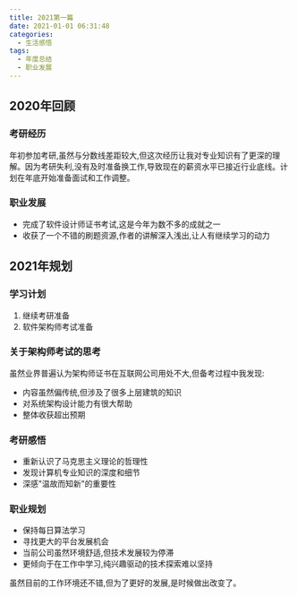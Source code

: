 ```yaml
---
title: 2021第一篇
date: 2021-01-01 06:31:48
categories:
  - 生活感悟
tags:
  - 年度总结
  - 职业发展
---
```


## 2020年回顾

### 考研经历
年初参加考研,虽然与分数线差距较大,但这次经历让我对专业知识有了更深的理解。因为考研失利,没有及时准备换工作,导致现在的薪资水平已接近行业底线。计划在年底开始准备面试和工作调整。

### 职业发展
- 完成了软件设计师证书考试,这是今年为数不多的成就之一
- 收获了一个不错的刷题资源,作者的讲解深入浅出,让人有继续学习的动力

## 2021年规划

### 学习计划
1. 继续考研准备
2. 软件架构师考试准备

### 关于架构师考试的思考
虽然业界普遍认为架构师证书在互联网公司用处不大,但备考过程中我发现:
- 内容虽然偏传统,但涉及了很多上层建筑的知识
- 对系统架构设计能力有很大帮助
- 整体收获超出预期

### 考研感悟
- 重新认识了马克思主义理论的哲理性
- 发现计算机专业知识的深度和细节
- 深感"温故而知新"的重要性

### 职业规划
- 保持每日算法学习
- 寻找更大的平台发展机会
- 当前公司虽然环境舒适,但技术发展较为停滞
- 更倾向于在工作中学习,纯兴趣驱动的技术探索难以坚持

虽然目前的工作环境还不错,但为了更好的发展,是时候做出改变了。
